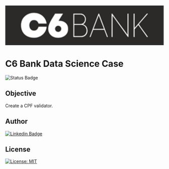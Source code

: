 ![elo7 logo](img/c6_banner.png)

# C6 Bank Data Science Case

![Status Badge](https://img.shields.io/static/v1?label=STATUS&message=COMPLETE&color=93D976)

## Objective

Create a CPF validator.

## Author

[![Linkedin Badge](https://img.shields.io/badge/-Patrícia-blue?style=flat&logo=Linkedin&logoColor=white&link=https://www.linkedin.com/in/pathilink/)](https://www.linkedin.com/in/pathilink/)

## License

[![License: MIT](https://img.shields.io/badge/License-MIT-750014.svg)](https://opensource.org/licenses/MIT)
